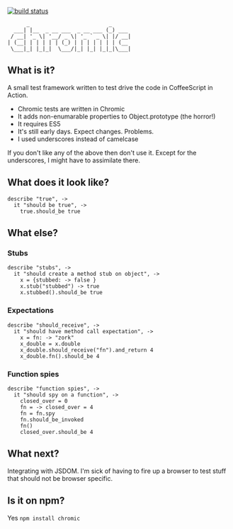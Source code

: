 [![build status](https://secure.travis-ci.org/boundvariable/chromic.png)](http://travis-ci.org/boundvariable/chromic)
```
      _                         _      
  ___| |__  _ __ ___  _ __ ___ (_) ___ 
 / __| '_ \| '__/ _ \| '_ ` _ \| |/ __|
| (__| | | | | | (_) | | | | | | | (__ 
 \___|_| |_|_|  \___/|_| |_| |_|_|\___|

```

## What is it?

A small test framework written to test drive the code in CoffeeScript in Action.

* Chromic tests are written in Chromic
* It adds non-enumarable properties to Object.prototype (the horror!)
* It requires ES5
* It's still early days. Expect changes. Problems.
* I used underscores instead of camelcase

If you don't like any of the above then don't use it. Except for the underscores, I might have to assimilate there.

## What does it look like?

```
describe "true", ->
  it "should be true", ->
    true.should_be true
```

## What else?

### Stubs

```
describe "stubs", ->
  it "should create a method stub on object", ->
    x = {stubbed: -> false }
    x.stub("stubbed") -> true
    x.stubbed().should_be true
```

### Expectations
```
describe "should_receive", ->
  it "should have method call expectation", ->
    x = fn: -> "zork"
    x_double = x.double
    x_double.should_receive("fn").and_return 4
    x_double.fn().should_be 4
```

### Function spies

```
describe "function spies", ->
  it "should spy on a function", ->
    closed_over = 0
    fn = -> closed_over = 4
    fn = fn.spy
    fn.should_be_invoked
    fn()
    closed_over.should_be 4
```

## What next?

Integrating with JSDOM. I'm sick of having to fire up a browser to test stuff that should not be browser specific.

## Is it on npm?

Yes ```npm install chromic```
